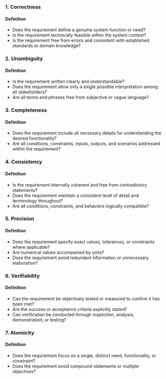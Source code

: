 ### 1. Correctness
#### Definition
- Does the requirement define a genuine system function or need?
- Is the requirement technically feasible within the system context?
- Is the requirement free from errors and consistent with established standards or domain knowledge?

### 2. Unambiguity
#### Definition
- Is the requirement written clearly and understandable?
- Does the requirement allow only a single possible interpretation among all stakeholders?
- Are all terms and phrases free from subjective or vague language?

### 3. Completeness
#### Definition
- Does the requirement include all necessary details for understanding the desired functionality?
- Are all conditions, constraints, inputs, outputs, and scenarios addressed within the requirement?

### 4. Consistency
#### Definition
- Is the requirement internally coherent and free from contradictory statements?
- Does the requirement maintain a consistent level of detail and terminology throughout?
- Are all conditions, constraints, and behaviors logically compatible?

### 5. Precision
#### Definition
- Does the requirement specify exact values, tolerances, or constraints where applicable?
- Are numerical values accompanied by units?
- Does the requirement avoid redundant information or unnecessary elaboration?

### 6. Verifiability
#### Definition
- Can the requirement be objectively tested or measured to confirm it has been met?
- Are the success or acceptance criteria explicitly stated?
- Can verification be conducted through inspection, analysis, demonstration, or testing?

### 7. Atomicity
#### Definition
- Does the requirement focus on a single, distinct need, functionality, or constraint?
- Does the requirement avoid compound statements or multiple objectives?
